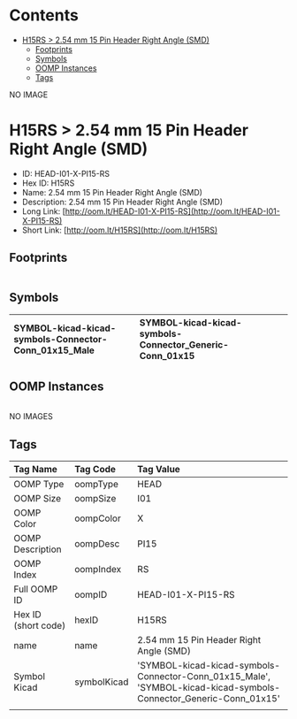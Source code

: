 



Contents
========

* [H15RS > 2.54 mm 15 Pin Header Right Angle (SMD)](#h15rs--254-mm-15-pin-header-right-angle-smd)
	* [Footprints](#footprints)
	* [Symbols](#symbols)
	* [OOMP Instances](#oomp-instances)
	* [Tags](#tags)
  
NO IMAGE  
# H15RS > 2.54 mm 15 Pin Header Right Angle (SMD)

- ID: HEAD-I01-X-PI15-RS
- Hex ID: H15RS
- Name: 2.54 mm 15 Pin Header Right Angle (SMD)
- Description: 2.54 mm 15 Pin Header Right Angle (SMD)
- Long Link: [http://oom.lt/HEAD-I01-X-PI15-RS](http://oom.lt/HEAD-I01-X-PI15-RS)
- Short Link: [http://oom.lt/H15RS](http://oom.lt/H15RS)

## Footprints
  

|||||
| :--- | :--- | :--- | :--- |

## Symbols
  

|![]()<br>SYMBOL-kicad-kicad-symbols-Connector-Conn_01x15_Male|![]()<br>SYMBOL-kicad-kicad-symbols-Connector_Generic-Conn_01x15|||
| :--- | :--- | :--- | :--- |

## OOMP Instances
  

|||||
| :--- | :--- | :--- | :--- |
  
NO IMAGES  
## Tags
  

|Tag Name|Tag Code|Tag Value|
| :--- | :--- | :--- |
|OOMP Type|oompType|HEAD|
|OOMP Size|oompSize|I01|
|OOMP Color|oompColor|X|
|OOMP Description|oompDesc|PI15|
|OOMP Index|oompIndex|RS|
|Full OOMP ID|oompID|HEAD-I01-X-PI15-RS|
|Hex ID (short code)|hexID|H15RS|
|name|name|2.54 mm 15 Pin Header Right Angle (SMD)|
|Symbol Kicad|symbolKicad|'SYMBOL-kicad-kicad-symbols-Connector-Conn_01x15_Male', 'SYMBOL-kicad-kicad-symbols-Connector_Generic-Conn_01x15'|
||||
